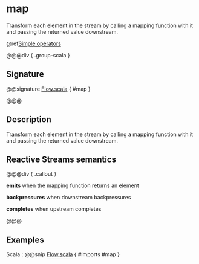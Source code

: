 # map

Transform each element in the stream by calling a mapping function with it and passing the returned value downstream.

@ref[Simple operators](../index.md#simple-operators)

@@@div { .group-scala }

## Signature

@@signature [Flow.scala](/akka-stream/src/main/scala/akka/stream/scaladsl/Flow.scala) { #map }

@@@

## Description

Transform each element in the stream by calling a mapping function with it and passing the returned value downstream.

## Reactive Streams semantics

@@@div { .callout }

**emits** when the mapping function returns an element

**backpressures** when downstream backpressures

**completes** when upstream completes

@@@

## Examples


Scala
:  @@snip [Flow.scala](/akka-docs/src/test/scala/docs/stream/operators/Map.scala) { #imports #map }



